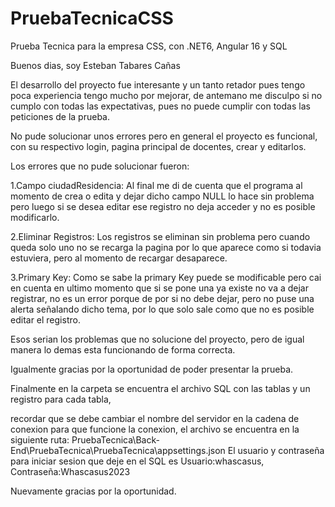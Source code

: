 # PruebaTecnicaCSS
Prueba Tecnica para la empresa CSS, con .NET6, Angular 16 y SQL

Buenos dias, soy Esteban Tabares Cañas

El desarrollo del proyecto fue interesante y un tanto retador pues tengo poca experiencia tengo mucho por mejorar, de antemano me disculpo si no cumplo con todas las expectativas, 
pues no puede cumplir con todas las peticiones de la prueba.

No pude solucionar unos errores pero en general el proyecto es funcional, con su respectivo login, pagina principal de docentes, crear y editarlos.

Los errores que no pude solucionar fueron:

1.Campo ciudadResidencia: 
Al final me di de cuenta que el programa al momento de crea o edita y dejar dicho campo NULL lo hace sin problema pero luego si se desea editar ese registro no deja acceder y no es posible modificarlo.

2.Eliminar Registros:
Los registros se eliminan sin problema pero cuando queda solo uno no se recarga la pagina por lo que aparece como si todavia estuviera, pero al momento de recargar desaparece.

3.Primary Key:
Como se sabe la primary Key puede se modificable pero cai en cuenta en ultimo momento que si se pone una ya existe no va a dejar registrar, no es un error porque de por si no debe dejar, 
pero no puse una alerta señalando dicho tema, por lo que solo sale como que no es posible editar el registro.

Esos serian los problemas que no solucione del proyecto, pero de igual manera lo demas esta funcionando de forma correcta.

Igualmente gracias por la oportunidad de poder presentar la prueba.

Finalmente en la carpeta se encuentra el archivo SQL con las tablas y un registro para cada tabla, 

recordar que se debe cambiar el nombre del servidor en la cadena de conexion para que funcione la conexion, el archivo se encuentra en la siguiente ruta: 
PruebaTecnica\Back-End\PruebaTecnica\PruebaTecnica\appsettings.json
El usuario y contraseña para iniciar sesion que deje en el SQL es Usuario:whascasus, Contraseña:Whascasus2023

Nuevamente gracias por la oportunidad.
